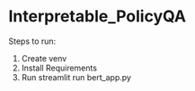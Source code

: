 # Interpretable_PolicyQA

Steps to run:
1. Create venv
2. Install Requirements
3. Run streamlit run bert_app.py
